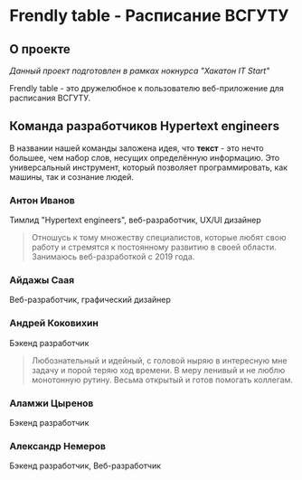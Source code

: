 # Frendly table - Расписание ВСГУТУ
## О проекте
*Данный проект подготовлен в рамках нокнурса "Хакатон IT Start"*

Frendly table - это дружелюбное к пользователю веб-приложение для расписания ВСГУТУ.

## Команда разработчиков Hypertext engineers
В названии нашей команды заложена идея, что **текст** - это нечто большее, чем набор слов, несущих определённую информацию. Это универсальный инструмент, который позволяет программировать, как машины, так и сознание людей.

### Антон Иванов
Тимлид "Hypertext engineers", веб-разработчик, UX/UI дизайнер
> Отношусь к тому множеству специалистов, которые любят свою работу и стремятся к постоянному развитию в своей области. Занимаюсь веб-разработкой с 2019 года.

### Айдажы Саая
Веб-разработчик, графический дизайнер

### Андрей Коковихин
Бэкенд разработчик
> Любознательный и идейный, с головой ныряю в интересную мне задачу и порой теряю ход времени. В меру ленивый и не люблю монотонную рутину. Весьма открытый и готов помогать коллегам.

### Аламжи Цыренов
Бэкенд разработчик

### Александр Немеров
Бэкенд разработчик, Веб-разработчик
